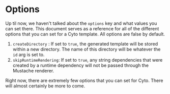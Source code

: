 # Options

Up til now, we haven't talked about the `options` key and what values you can set there. This document serves as a reference for all of the different options that you can set for a Cyto template. All options are false by default.

1. `createDirectory` : If set to `true`, the generated template will be stored within a new directory. The name of this directory will be whatever the `id` arg is set to.
2. `skipRuntimeRendering`: If set to `true`, any string dependencies that were created by a runtime dependency will not be passed through the Mustache renderer.

Right now, there are extremely few options that you can set for Cyto. There will almost certainly be more to come.
